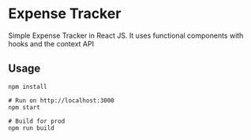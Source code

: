 # Expense Tracker

Simple Expense Tracker in React JS.
It uses functional components with hooks and the context API


## Usage
```
npm install

# Run on http://localhost:3000
npm start

# Build for prod
npm run build
```
